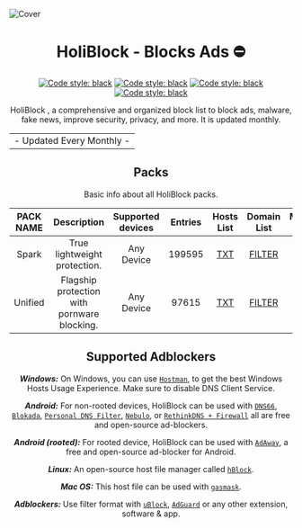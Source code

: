 ![Cover](1.svg)

<div align="center">
  <h1> HoliBlock - Blocks Ads ⛔ </h1>
</div>
 <div align="center">
  
 <a href="https://github.com/VenexGit/HoliBlock"><img alt="Code style: black" src="https://img.shields.io/badge/Version-1.1-blue.svg"></a>
<a href="https://github.com/VenexGit/HoliBlock"><img alt="Code style: black" src="https://img.shields.io/badge/Update-Sep 09, 2021-orange.svg"></a>
<a href="https://github.com/VenexGit/HoliBlock"><img alt="Code style: black" src="https://img.shields.io/badge/Status-Officiel-scarlet.svg"></a>
<a href="https://github.com/VenexGit/HoliBlock"><img alt="Code style: black" src="https://img.shields.io/badge/License-MIT-red.svg"></a>
  
HoliBlock , a comprehensive and organized block list to block ads, malware, fake news, improve security, privacy, and more. It is updated monthly.

<table>
<tr>
<td>
 - Updated Every Monthly -
</td>
</tr>
</table>

## Packs

Basic info about all HoliBlock packs.

| PACK NAME | Description | Supported devices | Entries | Hosts List | Domain List | Module Mgisk | 
|:---------:|:-----------:|:-----------------:|:-------:|:----------:|:-----------:|:------------:|
Spark | True lightweight protection. | Any Device | 199595 | [TXT](https://raw.githubusercontent.com/jerryn70/HoliBlock/master/Hosts/HoliBlock.txt) | [FILTER](https://raw.githubusercontent.com/jerryn70/HoliBlock/master/Formats/HoliBlock-AdBlock-Filter.txt) |
Unified | Flagship protection with pornware blocking. | Any Device | 97615 | [TXT](https://raw.githubusercontent.com/jerryn70/HoliBlock/master/Extension/HoliBlock-YouTube-AdBlock.txt) | [FILTER](https://raw.githubusercontent.com/jerryn70/HoliBlock/master/Formats/HoliBlock-YouTube-AdBlock-Filter.txt) |

## Supported Adblockers

***Windows:*** On Windows, you can use [`Hostman`](http://www.abelhadigital.com/hostsman/), to get the best Windows Hosts Usage Experience. Make sure to disable DNS Client Service.       
     
***Android:*** For non-rooted devices, HoliBlock can be used with [`DNS66`](https://f-droid.org/en/packages/org.jak_linux.dns66/), [`Blokada`](https://f-droid.org/en/packages/org.blokada.alarm/), [`Personal DNS Filter`](https://www.zenz-solutions.de/personaldnsfilter/), [`Nebulo`](https://github.com/Ch4t4r/Nebulo), or [`RethinkDNS + Firewall`](https://github.com/celzero/rethink-app) all are free and open-source ad-blockers.     
     
***Android (rooted):*** For rooted device, HoliBlock can be used with [`AdAway`](https://f-droid.org/en/packages/org.adaway/), a free and open-source ad-blocker for Android.    
     
***Linux:*** An open-source host file manager called [`hBlock`](https://github.com/hectorm/hBlock).   
       
***Mac OS:*** This host file can be used with [`gasmask`](https://github.com/2ndalpha/gasmask).    
   
***Adblockers:*** Use filter format with [`uBlock`](https://github.com/gorhill/uBlock), [`AdGuard`](https://adguard.com/en/welcome.html) or any other extension, software & app.

